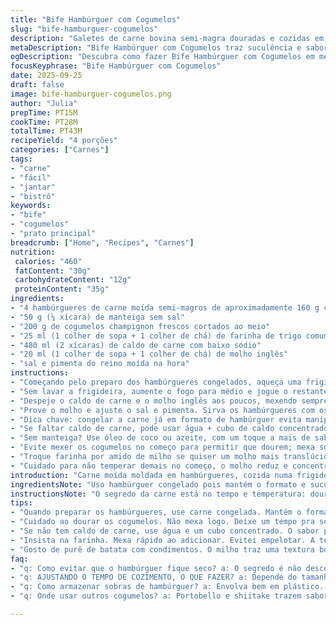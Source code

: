 ```yaml
---
title: "Bife Hambúrguer com Cogumelos"
slug: "bife-hamburguer-cogumelos"
description: "Galetes de carne bovina semi-magra douradas e cozidas em molho cremoso de cogumelos feitos com manteiga e farinha; molho engrossado com caldo de carne e um toque de molho inglês. Receita adaptada para dar mais sabor e textura, com técnicas para identificar pontos certos e sugestões simples para variações e substituições sem perder a essência."
metaDescription: "Bife Hambúrguer com Cogumelos traz suculência e sabor intenso em 45 minutos; aprenda a preparar com notas especiais."
ogDescription: "Descubra como fazer Bife Hambúrguer com Cogumelos em menos de 45 minutos; uma experiência de sabor rica e acessível."
focusKeyphrase: "Bife Hambúrguer com Cogumelos"
date: 2025-09-25
draft: false
image: bife-hamburguer-cogumelos.png
author: "Julia"
prepTime: PT15M
cookTime: PT28M
totalTime: PT43M
recipeYield: "4 porções"
categories: ["Carnes"]
tags:
- "carne"
- "fácil"
- "jantar"
- "bistrô"
keywords:
- "bife"
- "cogumelos"
- "prato principal"
breadcrumb: ["Home", "Recipes", "Carnes"]
nutrition: 
 calories: "460"
 fatContent: "30g"
 carbohydrateContent: "12g"
 proteinContent: "35g"
ingredients:
- "4 hambúrgueres de carne moída semi-magros de aproximadamente 160 g cada"
- "50 g (¼ xícara) de manteiga sem sal"
- "200 g de cogumelos champignon frescos cortados ao meio"
- "25 ml (1 colher de sopa + 1 colher de chá) de farinha de trigo comum"
- "480 ml (2 xícaras) de caldo de carne com baixo sódio"
- "20 ml (1 colher de sopa + 1 colher de chá) de molho inglês"
- "sal e pimenta do reino moída na hora"
instructions:
- "Começando pelo preparo dos hambúrgueres congelados, aqueça uma frigideira antiaderente grande em fogo médio-alto. Derreta cerca de metade da manteiga - escute aquele chiar gostoso quando a gordura espalha pela base da panela, sinal que está pronta. Coloque os hambúrgueres congelados, não descongele para evitar perca de suculência. Doure eles cerca de 4 minutos de um lado, até bordas ficarem opacas e douradas, depois vire com cuidado para não furar; mais 4 minutos do outro lado. Tempere com sal e pimenta. A intensidade do fogo pode variar, o segredo é controlar para formar uma crostinha dourada sem queimar. Reserve os hambúrgueres numa travessa, cubra para manter quente e não deixe a manteiga queimar no fundo da panela."
- "Sem lavar a frigideira, aumente o fogo para médio e jogue o restante da manteiga. Assim que derreter e espumar, adicione os cogumelos fatiados - aqui a textura é importante: cogumelos soltam água, mexa para evaporar esse excesso, só assim vai dourar e ganhar sabor. Deixe cerca de 6 minutos mexendo e apertando os cogumelos para que fiquem quase sequíssimos e com pontinhos dourados. Polvilhe toda a farinha espalhando e mexa vigorosamente, isso evita empelotar e a farinha cozinha ouvindo aquele barulho de pequenos estalos."
- "Despeje o caldo de carne e o molho inglês aos poucos, mexendo sempre para incorporar a farinha. A mistura começa transparente e vira um molho espesso – observo o brilho que aparece quando está na textura certa, nem ralo, nem muito grosso. Volte os hambúrgueres para a frigideira, cubra com tampa para que cozinhem por mais uns 6 minutos em fogo baixo. Esse é o momento de garantir que não fica cru por dentro mas mantendo o suco. Receita original diz 5, eu já deixei 7, depende do fogão, do tamanho dos hambúrgueres. Vamos pelos sinais: carne firme ao toque, sem estar seca – um toque com garfo para liberar líquido claro é sinal que está no ponto."
- "Prove o molho e ajuste o sal e pimenta. Sirva os hambúrgueres com os cogumelos e regue com o molho por cima. Gosto de acompanhar com purê de batata misturado com milho e manteiga aromatizada com harissa para contraste picante; se não tem harissa, pimenta vermelha em pó resolve. Outra ideia é uma salada verde simples, para balancear a untuosidade."
- "Dica chave: congelar a carne já em formato de hambúrguer evita manipulações que endurecem a carne e mantém suculência. Se só tem carne fresca, moldar e deixar na geladeira por 30 min antes de fritar ajuda a firmar."
- "Se faltar caldo de carne, pode usar água + cubo de caldo concentrado ou caldo vegetal em último caso, só não esqueça de acertar o sal ao final."
- "Sem manteiga? Use óleo de coco ou azeite, com um toque a mais de sabor, mas atenção para não queimar rápido."
- "Evite mexer os cogumelos no começo para permitir que dourem; mexa só depois de alguns minutos, essa paciência muda a textura."
- "Troque farinha por amido de milho se quiser um molho mais translúcido, dissolvendo antes em pouco líquido para evitar grumos."
- "Cuidado para não temperar demais no começo, o molho reduz e concentra, o ajuste final de sal e pimenta faz toda diferença."
introduction: "Carne moída moldada em hambúrgueres, cozida numa frigideira até formar uma crosta dourada, depois mergulhada num molho de cogumelos rico, feito com manteiga derretida e farinha de trigo para dar corpo. Molho inglês e caldo de carne equilibram o salgado e umami, aportando profundidade. Tudo isso em menos de 45 minutos, ideal pra quem quer um prato principal saboroso, comum em bistrôs franceses, mas adaptado aqui para a cozinha brasileira, usando ingredientes simples. É um exercício de técnica mais que complexidade, entender o ponto certo do dourado e da textura do cogumelo. Explico meus macetes pra garantir textura, sabor e suculência sem complicação."
ingredientsNote: "Uso hambúrguer congelado pois mantém o formato e suculência, facilita preparo rápido, mas se tiver carne fresca, modele e refrigere antes. Cogumelos champignon brancos são comuns e baratos, porém experimente portobello ou shiitake para sabor mais terroso. Manteiga acrescenta sabor e dá cor junto com o dourado da carne. A farinha é pra espessar e dar corpo ao molho ao entrar em contato com a gordura. Caldo de carne reduzido de sódio evita salgar demais; use um feito em casa para um toque gourmet ou industrial se estiver sem tempo. O molho inglês é essencial para umami e equilíbrio, substitua por molho de soja claro se precisar, mas o sabor muda totalmente. Temperos básicos: sal e pimenta; evite exagerar no começo para que o sabor concentrado da redução não fique salgado demais."
instructionsNote: "O segredo da carne está no tempo e temperatura: dourar em fogo médio-alto sem mexer para formar crosta e textura, evitando furar para preservar suco. Deixe a manteiga derreter bem e se espumar para que a chapa da frigideira esteja quente e seca antes de colocar a carne. Cogumelos precisam ser dourados lentamente, mexendo com calma depois da fase inicial para evaporar água e destacar sabor. A farinha funciona como agente espessante, mexa rápido após adicionar para evitar grumos e sabor cru de farinha. O segredo do molho perfeito está na redução após a adição de líquido: não deixe correr muito para não ficar ralo, mas não passe do ponto que fica gomoso. Sempre acerte o sabor depois do cozimento, pois a concentração pode intensificar sal e pimenta. Cuidado com a tampa no final para criar vapor que cozinha o interior sem secar a carne. Acompanhe visualmente e pelo toque até ferver, mexendo para evitar que a farinha assente no fundo e queime."
tips:
- "Quando preparar os hambúrgueres, use carne congelada. Mantém o formato e suculência. Não desfaz na frigideira. Observar a temperatura. Quente e seca."
- "Cuidado ao dourar os cogumelos. Não mexa logo. Deixe um tempo pra soltar água e começar a dourar. Depois mexa. Essa é a técnica. Essa paciência muda tudo."
- "Se não tem caldo de carne, use água e um cubo concentrado. O sabor pode variar. Ajuste o sal sempre no final. O importante é manter o equilíbrio."
- "Insista na farinha. Mexa rápido ao adicionar. Evitei empelotar. A textura do molho é tudo. Nem grosso, nem ralo. Essa técnica vem da prática e paciência."
- "Gosto de purê de batata com condimentos. O milho traz uma textura boa. É a minha escolha. Mas salada verde também é um ótimo acompanhamento. Uma excelente mistura."
faq:
- "q: Como evitar que o hambúrguer fique seco? a: O segredo é não descongelar. Frigideira quente. Dourar bem os dois lados. Com 4 minutos cada lado. Toque firme não seco."
- "q: AJUSTANDO O TEMPO DE COZIMENTO, O QUE FAZER? a: Depende do tamanho dos hambúrgueres. Em fogo baixo, 6 a 7 minutos. Toque de garfo ajuda a perceber. Suculência é fundamental."
- "q: Como armazenar sobras de hambúrguer? a: Envolva bem em plástico. Na geladeira, use em até 3 dias. Pode congelar. Deixa por 2 meses. Reaqueça com cuidado."
- "q: Onde usar outros cogumelos? a: Portobello e shiitake trazem sabores distintos. Umami a mais. Troque pulando entre receitas e técnicas. Mas sempre com atenção ao dourar."

---
```

